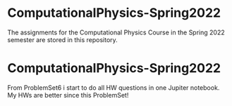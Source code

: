 # ComputationalPhysics-Spring2022
The assignments for the Computational Physics Course in the Spring 2022 semester are stored in this repository.

# ComputationalPhysics-Spring2022

From ProblemSet6 i start to do all HW questions in one Jupiter notebook. My HWs are better since this ProblemSet!
